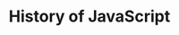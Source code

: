 ---
title: History of JavaScript
description: How JavaScript evolved into the language we know today
weight: 28
lastmod: 2022-11-11T10:23:30-09:00
draft: false
vimeo: 599073569
emoji: 👴
video_length: 2:05
quiz: true
---